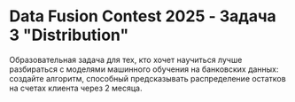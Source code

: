# Data Fusion Contest 2025 - Задача 3 "Distribution"

Образовательная задача для тех, кто хочет научиться лучше разбираться с моделями машинного обучения на банковских данных: создайте алгоритм, способный предсказывать распределение остатков на счетах клиента через 2 месяца.
